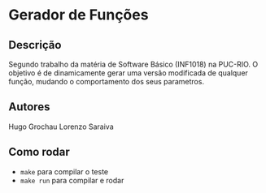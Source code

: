 # Gerador de Funções

## Descrição
Segundo trabalho da matéria de Software Básico (INF1018) na PUC-RIO. O objetivo é de dinamicamente gerar uma versão modificada de qualquer função, mudando o comportamento dos seus parametros.

## Autores
Hugo Grochau
Lorenzo Saraiva

## Como rodar
* `make` para compilar o teste
* `make run` para compilar e rodar